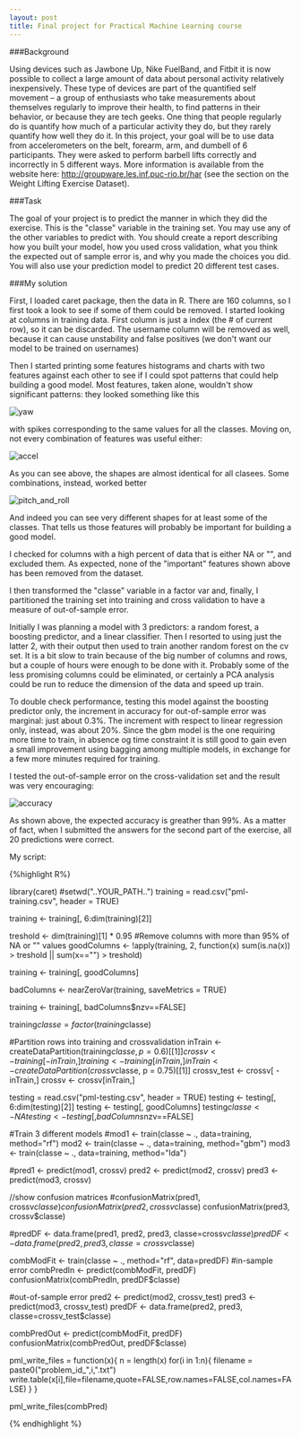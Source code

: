```yaml
---
layout: post
title: Final project for Practical Machine Learning course
---
```


###Background

Using devices such as Jawbone Up, Nike FuelBand, and Fitbit it is now possible to collect a large amount of data about personal activity relatively inexpensively. These type of devices are part of the quantified self movement – a group of enthusiasts who take measurements about themselves regularly to improve their health, to find patterns in their behavior, or because they are tech geeks. One thing that people regularly do is quantify how much of a particular activity they do, but they rarely quantify how well they do it. In this project, your goal will be to use data from accelerometers on the belt, forearm, arm, and dumbell of 6 participants. They were asked to perform barbell lifts correctly and incorrectly in 5 different ways. More information is available from the website here: http://groupware.les.inf.puc-rio.br/har (see the section on the Weight Lifting Exercise Dataset). 

###Task

The goal of your project is to predict the manner in which they did the exercise. This is the "classe" variable in the training set. You may use any of the other variables to predict with. You should create a report describing how you built your model, how you used cross validation, what you think the expected out of sample error is, and why you made the choices you did. You will also use your prediction model to predict 20 different test cases. 

###My solution

First, I loaded caret package, then the data in R.
There are 160 columns, so I first took a look to see if some of them could be removed.
I started looking at columns in training data. First column is just a index (the # of current row), so it can be discarded. The username column will be removed as well, because it can cause unstability and false positives (we don't want our model to be trained on usernames)

Then I started printing some features histograms and charts with two features against each other to see if I could spot patterns that could help building a good model.
Most features, taken alone, wouldn't show significant patterns: they looked something like this

![yaw](../images/yaw.jpg)

with spikes corresponding to the same values for all the classes.
Moving on, not every combination of features was useful either:

![accel](../images/accel_x_vs_y.jpg)

As you can see above, the shapes are almost identical for all clasees.
Some combinations, instead, worked better

![pitch_and_roll](../images/pitch_vs_roll.jpg)

And indeed you can see very different shapes for at least some of the classes.
That tells us those features will probably be important for building a good model.

I checked for columns with a high percent of data that is either NA or "", and excluded them.
As expected, none of the "important" features shown above has been removed from the dataset.

I then transformed the "classe" variable in a factor var and, finally, I partitioned the training set into training and cross validation to have a measure of out-of-sample error.


Initially I was planning a model with 3 predictors: a random forest, a boosting predictor, and a linear classifier. Then I resorted to using just the latter 2, with their output then used to train another random forest on the cv set.
It is a bit slow to train because of the big number of columns and rows, but a couple of hours were enough to be done with it. Probably some of the less promising columns could be eliminated, or certainly a PCA analysis could be run to reduce the dimension of the data and speed up train.

To double check performance, testing this model against the boosting predictor only, the increment in accuracy for out-of-sample error was marginal: just about 0.3%. The increment with respect to linear regression only, instead, was about 20%. Since the gbm model is the one requiring more time to train, in absence og time constraint it is still good to gain even a small improvement using bagging among multiple models, in exchange for a few more minutes required for training.

I tested the out-of-sample error on the cross-validation set and the result was very encouraging:

![accuracy](../images/accuracy.jpg)

As shown above, the expected accuracy is greather than 99%. As a matter of fact, when I submitted the answers for the second part of the exercise, all 20 predictions were correct.

My script:

{%highlight R%}

library(caret)
#setwd("..YOUR_PATH..")
training = read.csv("pml-training.csv", header = TRUE)

training <- training[, 6:dim(training)[2]]

treshold <- dim(training)[1] * 0.95
#Remove columns with more than 95% of NA or "" values
goodColumns <- !apply(training, 2, function(x) sum(is.na(x)) > treshold  || sum(x=="") > treshold)

training <- training[, goodColumns]

badColumns <- nearZeroVar(training, saveMetrics = TRUE)

training <- training[, badColumns$nzv==FALSE]

training$classe = factor(training$classe)

#Partition rows into training and crossvalidation
inTrain <- createDataPartition(training$classe, p = 0.6)[[1]]
crossv <- training[-inTrain,]
training <- training[ inTrain,]
inTrain <- createDataPartition(crossv$classe, p = 0.75)[[1]]
crossv_test <- crossv[ -inTrain,]
crossv <- crossv[inTrain,]

testing = read.csv("pml-testing.csv", header = TRUE)
testing <- testing[, 6:dim(testing)[2]]
testing <- testing[, goodColumns]
testing$classe <- NA
testing <- testing[, badColumns$nzv==FALSE]

#Train 3 different models
#mod1 <- train(classe ~ ., data=training, method="rf")
mod2 <- train(classe ~ ., data=training, method="gbm")
mod3 <- train(classe ~ ., data=training, method="lda")

#pred1 <- predict(mod1, crossv)
pred2 <- predict(mod2, crossv)
pred3 <- predict(mod3, crossv)

//show confusion matrices
#confusionMatrix(pred1, crossv$classe)
confusionMatrix(pred2, crossv$classe)
confusionMatrix(pred3, crossv$classe)

#predDF <- data.frame(pred1, pred2, pred3, classe=crossv$classe)
predDF <- data.frame(pred2, pred3, classe=crossv$classe)

combModFit <- train(classe ~ ., method="rf", data=predDF)
#in-sample error
combPredIn <- predict(combModFit, predDF)
confusionMatrix(combPredIn, predDF$classe)

#out-of-sample error
pred2 <- predict(mod2, crossv_test)
pred3 <- predict(mod3, crossv_test)
predDF <- data.frame(pred2, pred3, classe=crossv_test$classe)

combPredOut <- predict(combModFit, predDF)
confusionMatrix(combPredOut, predDF$classe)



pml_write_files = function(x){
  n = length(x)
  for(i in 1:n){
    filename = paste0("problem_id_",i,".txt")
    write.table(x[i],file=filename,quote=FALSE,row.names=FALSE,col.names=FALSE)
  }
}

pml_write_files(combPred)

{% endhighlight %}